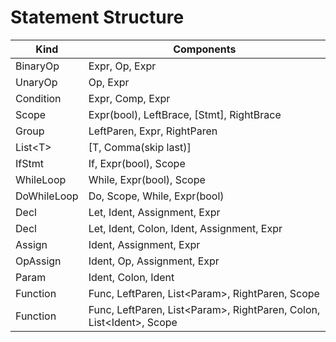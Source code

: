 # Statement Structure
|Kind|Components|
|-|-|
| BinaryOp | Expr, Op, Expr |
| UnaryOp | Op, Expr |
| Condition | Expr, Comp, Expr |
| Scope | Expr(bool), LeftBrace, [Stmt], RightBrace |
| Group | LeftParen, Expr, RightParen |
| List&lt;T&gt; | [T, Comma(skip last)] |
| IfStmt | If, Expr(bool), Scope |
| WhileLoop | While, Expr(bool), Scope |
| DoWhileLoop | Do, Scope, While, Expr(bool) |
| Decl | Let, Ident, Assignment, Expr |
| Decl | Let, Ident, Colon, Ident, Assignment, Expr |
| Assign | Ident, Assignment, Expr |
| OpAssign | Ident, Op, Assignment, Expr |
| Param | Ident, Colon, Ident | 
| Function | Func, LeftParen, List&lt;Param&gt;, RightParen, Scope |
| Function | Func, LeftParen, List&lt;Param&gt;, RightParen, Colon, List&lt;Ident&gt;, Scope |